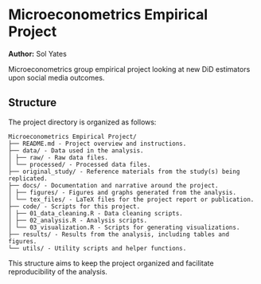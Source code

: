 # Microeconometrics Empirical Project

**Author:** Sol Yates

Microeconometrics group empirical project looking at new DiD estimators upon social media outcomes.

## Structure

The project directory is organized as follows:
```
Microeconometrics Empirical Project/
├── README.md - Project overview and instructions.
├── data/ - Data used in the analysis.
│ ├── raw/ - Raw data files.
│ └── processed/ - Processed data files.
├── original_study/ - Reference materials from the study(s) being replicated.
├── docs/ - Documentation and narrative around the project.
│ ├── figures/ - Figures and graphs generated from the analysis.
│ └── tex_files/ - LaTeX files for the project report or publication.
├── code/ - Scripts for this project.
│ ├── 01_data_cleaning.R - Data cleaning scripts.
│ ├── 02_analysis.R - Analysis scripts.
│ └── 03_visualization.R - Scripts for generating visualizations.
├── results/ - Results from the analysis, including tables and figures.
└── utils/ - Utility scripts and helper functions.
```

This structure aims to keep the project organized and facilitate reproducibility of the analysis.
